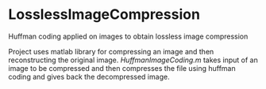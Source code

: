 # LosslessImageCompression
Huffman coding applied on images to obtain lossless image compression

Project uses matlab library for compressing an image and then reconstructing the original image. *HuffmanImageCoding.m* takes input of an image to be compressed and then compresses the file using huffman coding and gives back the decompressed image.
